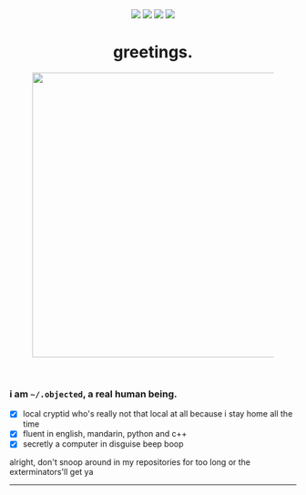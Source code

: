 <div align="center">
    <a href="#"><img src="https://img.shields.io/badge/server%20location-singapore-fd5901"></a>
    <a href="#"><img src="https://img.shields.io/badge/machine-macbook%20air%202020-f78104"></a>
    <a href="#"><img src="https://img.shields.io/badge/pronouns-any-249ea0"></a>
    <a href="#"><img src="https://img.shields.io/badge/how-shall%20we%20comfort%20ourselves%3F-005f60"></a>
    <h1>greetings.</h1>
    <figure>
        <img src="https://i.imgur.com/Z8yf76C.png" width="500px">
    </figure>
</div>
<br>

### i am `~/.objected`, a real human being.

- [x] local cryptid who's really not that local at all because i stay home all the time
- [x] fluent in english, mandarin, python and c++
- [x] secretly a computer in disguise beep boop

alright, don't snoop around in my repositories for too long or the exterminators'll get ya
<hr>

